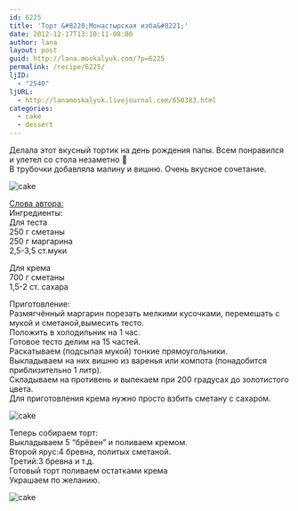 ```yaml
---
id: 6225
title: 'Торт &#8220;Монастырская изба&#8221;'
date: 2012-12-17T13:10:11-08:00
author: lana
layout: post
guid: http://lana.moskalyuk.com/?p=6225
permalink: /recipe/6225/
ljID:
  - "2540"
ljURL:
  - http://lanamoskalyuk.livejournal.com/650383.html
categories:
  - cake
  - dessert
---
```

Делала этот вкусный тортик на день рождения папы. Всем понравился и улетел со стола незаметно 🙂  
В трубочки добавляла малину и вишню. Очень вкусное сочетание.

![cake](http://farm9.staticflickr.com/8495/8281213233_bdb642faeb_c.jpg) 

[Слова автора:](http://www.liveinternet.ru/users/4708481/post224472725/)  
Ингредиенты:  
Для теста  
250 г сметаны  
250 г маргарина  
2,5-3,5 ст.муки

Для крема  
700 г сметаны  
1,5-2 ст. сахара

Приготовление:  
Размягчённый маргарин порезать мелкими кусочками, перемешать с мукой и сметаной,вымесить тесто.  
Положить в холодильник на 1 час.  
Готовое тесто делим на 15 частей.  
Раскатываем (подсыпая мукой) тонкие прямоугольники.  
Выкладываем на них вишню из варенья или компота (понадобится приблизительно 1 литр).  
Складываем на противень и выпекаем при 200 градусах до золотистого цвета.  
Для приготовления крема нужно просто взбить сметану с сахаром.

![cake](http://farm9.staticflickr.com/8075/8282266770_686bee4d2e_c.jpg) 

Теперь собираем торт:  
Выкладываем 5 &#8220;брёвен&#8221; и поливаем кремом.  
Второй ярус:4 бревна, политых сметаной.  
Третий:3 бревна и т.д.  
Готовый торт поливаем остатками крема  
Украшаем по желанию.

![cake](http://farm9.staticflickr.com/8502/8281219545_f23938fee4_c.jpg)